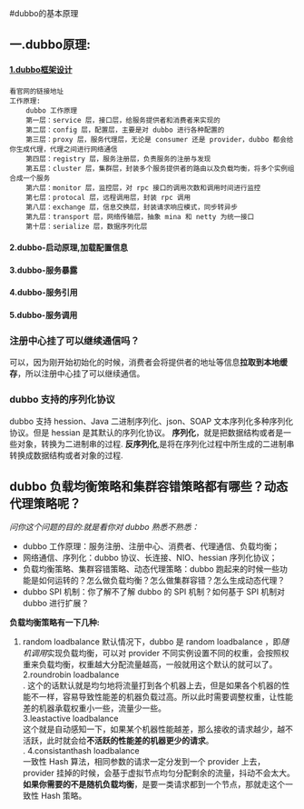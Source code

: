 #dubbo的基本原理

## 一.dubbo原理:
#### [1.dubbo框架设计](http://dubbo.apache.org/zh-cn/docs/dev/design.html)
    看官网的链接地址
    工作原理:
        dubbo 工作原理
        第一层：service 层，接口层，给服务提供者和消费者来实现的
        第二层：config 层，配置层，主要是对 dubbo 进行各种配置的
        第三层：proxy 层，服务代理层，无论是 consumer 还是 provider，dubbo 都会给你生成代理，代理之间进行网络通信
        第四层：registry 层，服务注册层，负责服务的注册与发现
        第五层：cluster 层，集群层，封装多个服务提供者的路由以及负载均衡，将多个实例组合成一个服务
        第六层：monitor 层，监控层，对 rpc 接口的调用次数和调用时间进行监控
        第七层：protocal 层，远程调用层，封装 rpc 调用
        第八层：exchange 层，信息交换层，封装请求响应模式，同步转异步
        第九层：transport 层，网络传输层，抽象 mina 和 netty 为统一接口
        第十层：serialize 层，数据序列化层
#### 2.dubbo-启动原理,加载配置信息
#### 3.dubbo-服务暴露
#### 4.dubbo-服务引用
#### 5.dubbo-服务调用

### 注册中心挂了可以继续通信吗？
可以，因为刚开始初始化的时候，消费者会将提供者的地址等信息**拉取到本地缓存**，所以注册中心挂了可以继续通信。

### dubbo 支持的序列化协议
dubbo 支持 hession、Java 二进制序列化、json、SOAP 文本序列化多种序列化协议。但是 hessian 是其默认的序列化协议。
**序列化**，就是把数据结构或者是一些对象，转换为二进制串的过程.
**反序列化**,是将在序列化过程中所生成的二进制串转换成数据结构或者对象的过程.

## dubbo 负载均衡策略和集群容错策略都有哪些？动态代理策略呢？
*问你这个问题的目的:就是看你对 dubbo 熟悉不熟悉：*
* dubbo 工作原理：服务注册、注册中心、消费者、代理通信、负载均衡；
* 网络通信、序列化：dubbo 协议、长连接、NIO、hessian 序列化协议；
* 负载均衡策略、集群容错策略、动态代理策略：dubbo 跑起来的时候一些功能是如何运转的？怎么做负载均衡？怎么做集群容错？怎么生成动态代理？
* dubbo SPI 机制：你了解不了解 dubbo 的 SPI 机制？如何基于 SPI 机制对 dubbo 进行扩展？

**负载均衡策略有一下几种:**
1. random loadbalance
    默认情况下，dubbo 是 random loadbalance ，即*随机调用*实现负载均衡，可以对 provider 不同实例设置不同的权重，会按照权重来负载均衡，权重越大分配流量越高，一般就用这个默认的就可以了。</br>
2.roundrobin loadbalance</br>.
    这个的话默认就是均匀地将流量打到各个机器上去，但是如果各个机器的性能不一样，容易导致性能差的机器负载过高。所以此时需要调整权重，让性能差的机器承载权重小一些，流量少一些。</br>
3.leastactive loadbalance</br>
    这个就是自动感知一下，如果某个机器性能越差，那么接收的请求越少，越不活跃，此时就会给**不活跃的性能差的机器更少的请求**。</br>.
4.consistanthash loadbalance</br>
    一致性 Hash 算法，相同参数的请求一定分发到一个 provider 上去，provider 挂掉的时候，会基于虚拟节点均匀分配剩余的流量，抖动不会太大。**如果你需要的不是随机负载均衡**，是要一类请求都到一个节点，那就走这个一致性 Hash 策略。</br>
    
    
    
